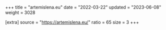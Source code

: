 +++
title = "artemislena.eu"
date = "2022-03-22"
updated = "2023-06-08"
weight = 3028

[extra]
source = "https://artemislena.eu/"
ratio = 65
size = 3
+++
